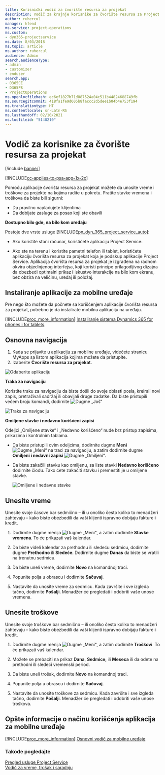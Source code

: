 ```yaml
---
title: Korisnički vodič za čvorište resursa za projekat
description: Vodič za krajnje korisnike za čvorište resursa za Project Service
author: ruhercul
manager: kfend
ms.service: project-operations
ms.custom:
- dyn365-projectservice
ms.date: 8/03/2018
ms.topic: article
ms.author: ruhercul
audience: Admin
search.audienceType:
- admin
- customizer
- enduser
search.app:
- D365CE
- D365PS
- ProjectOperations
ms.openlocfilehash: ec6ef1827b71d887524a04c511b44824688749fb
ms.sourcegitcommit: 418fa1fe9d605b8faccc2d5dee1b04b4e753f194
ms.translationtype: HT
ms.contentlocale: sr-Latn-RS
ms.lasthandoff: 02/10/2021
ms.locfileid: "5148210"
---
```

# <a name="user-guide-for-project-resource-hub"></a>Vodič za korisnike za čvorište resursa za projekat

[!include [banner](../includes/psa-now-project-operations.md)]

[!INCLUDE[cc-applies-to-psa-app-1x-2x](../includes/cc-applies-to-psa-app-1x-2x.md)]

Pomoću aplikacije čvorišta resursa za projekat možete da unosite vreme i troškove za projekte na kojima radite u pokretu. Pratite stavke vremena i troškova da biste bili sigurni:

- Da pravilno naplaćujete klijentima
- Da dobijate zasluge za posao koji ste obavili

**Dostupno bilo gde, na bilo kom uređaju**

Postoje dve vrste usluge [!INCLUDE[pn_dyn_365_project_service_auto](../includes/pn-dyn-365-project-service-auto.md)]: 

- Ako koristite stoni računar, koristićete aplikaciju Project Service. 

- Ako ste na terenu i koristite pametni telefon ili tablet, koristićete aplikaciju čvorišta resursa za projekat koja je podskup aplikacije Project Service. Aplikacija čvorišta resursa za projekat je izgrađena na radnom okviru objedinjenog interfejsa, koji koristi principe prilagodljivog dizajna da obezbedi optimalni prikaz i iskustvo interakcije na bilo kom ekranu, bez obzira na veličinu, uređaj ili položaj. 


## <a name="install-the-mobile-app"></a>Instaliranje aplikacije za mobilne uređaje
Pre nego što možete da počnete sa korišćenjem aplikacije čvorišta resursa za projekat, potrebno je da instalirate mobilnu aplikaciju na uređaju. 

[!INCLUDE[proc_more_information](../includes/proc-more-information.md)] [Instaliranje sistema Dynamics 365 for phones i for tablets](https://docs.microsoft.com/dynamics365/mobile-app/install-dynamics-365-for-phones-and-tablets)

## <a name="basic-navigation"></a>Osnovna navigacija
1.  Kada se prijavite u aplikaciju za mobilne uređaje, videćete stranicu MyApps sa listom aplikacija kojima možete da pristupite. 
2.  Izaberite **Čvorište resursa za projekat**.

![Odaberite aplikaciju](media/chooseApp_1.png "Odaberite aplikaciju")

**Traka za navigaciju**

Koristite traku za navigaciju da biste došli do svoje oblasti posla, kreirali novi zapis, pretraživali sadržaj ili obavljali druge zadatke. Da biste pristupili većem broju komandi, dodirnite ![Dugme „Još“](media/MoreButton.png "Dugme „Još“")

![Traka za navigaciju](media/NavBar_2.png "Traka za navigaciju")

**Omiljene stavke i nedavno korišćeni zapisi**

Odeljci „Omiljene stavke“ i „Nedavno korišćeno“ nude brz pristup zapisima, prikazima i kontrolnim tablama. 

- Da biste pristupili ovim odeljcima, dodirnite dugme **Meni** ![Dugme „Meni“](media/MenuButton.png "Dugme menija") na traci za navigaciju, a zatim dodirnite dugme **Omiljeni i nedavni zapisi** ![Dugme „Omiljeni“](media/FavButton.png "Dugme Omiljeni").

- Da biste zakačili stavku kao omiljenu, sa liste stavki **Nedavno korišćeno** dodirnite čiodu. Tako ćete zakačiti stavku i premestiti je u omiljene stavke.

  ![Omiljene i nedavne stavke](media/Favs_3.png "Omiljene i nedavne stavke")
 
## <a name="enter-time"></a>Unesite vreme
Unesite svoje časove bar sedmično – ili u onoliko često koliko to menadžeri zahtevaju – kako biste obezbedili da vaši klijenti ispravno dobijaju fakture i kredit.

1. Dodirnite dugme menija ![Dugme „Meni“](media/MenuButton.png "Dugme menija"), a zatim dodirnite **Stavke vremena**. To će prikazati vaš kalendar.

2. Da biste videli kalendar za prethodnu ili sledeću sedmicu, dodirnite dugme **Prethodno** ili **Sledeće**. Dodirnite dugme **Danas** da biste se vratili na trenutnu sedmicu.

3. Da biste uneli vreme, dodirnite **Novo** na komandnoj traci. 

4. Popunite polja u obrascu i dodirnite **Sačuvaj**.

5. Nastavite da unosite vreme za sedmicu. Kada završite i sve izgleda tačno, dodirnite **Pošalji**. Menadžer će pregledati i odobriti vaše unose vremena.

## <a name="enter-expenses"></a>Unesite troškove 
Unesite svoje troškove bar sedmično – ili onoliko često koliko to menadžeri zahtevaju – kako biste obezbedili da vaši klijenti ispravno dobijaju fakture i kredit.

1. Dodirnite dugme menija ![Dugme „Meni“](media/MenuButton.png "Dugme menija"), a zatim dodirnite **Troškovi**. To će prikazati vaš kalendar.

2. Možete se prebaciti na prikaz **Dana**, **Sedmice**, ili **Meseca** ili da odete na prethodni ili sledeći vremenski period. 

3. Da biste uneli trošak, dodirnite **Novo** na komandnoj traci. 

4. Popunite polja u obrascu i dodirnite **Sačuvaj**.

5. Nastavite da unosite troškove za sedmicu. Kada završite i sve izgleda tačno, dodirnite **Pošalji**. Menadžer će pregledati i odobriti vaše unose troškova.

## <a name="general-information-on-how-to-use-the-mobile-app"></a>Opšte informacije o načinu korišćenja aplikacija za mobilne uređaje 
[!INCLUDE[proc_more_information](../includes/proc-more-information.md)] [Osnovni vodič za mobilne uređaje](https://docs.microsoft.com/dynamics365/mobile-app/dynamics-365-phones-tablets-users-guide)

### <a name="see-also"></a>Takođe pogledajte  
 [Pregled usluge Project Service](../psa/overview.md)   
 [Vodič za vreme, trošak i saradnju](../psa/time-expense-collaboration-guide.md)   
 
